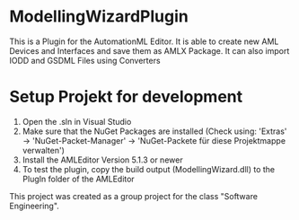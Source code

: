 # ModellingWizardPlugin
This is a Plugin for the AutomationML Editor.
It is able to create new AML Devices and Interfaces and save them as AMLX Package.
It can also import IODD and GSDML Files using Converters

# Setup Projekt for development
1. Open the .sln in Visual Studio
2. Make sure that the NuGet Packages are installed (Check using: 'Extras' -> 'NuGet-Packet-Manager' -> 'NuGet-Packete für diese Projektmappe verwalten')
3. Install the AMLEditor Version 5.1.3 or newer
4. To test the plugin, copy the build output (ModellingWizard.dll) to the PlugIn folder of the AMLEditor


This project was created as a group project for the class "Software Engineering".
